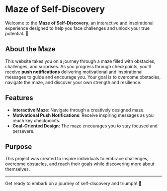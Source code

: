 # Maze of Self-Discovery

Welcome to the **Maze of Self-Discovery**, an interactive and inspirational experience designed to help you face challenges and unlock your true potential. 🌟

## About the Maze
This website takes you on a journey through a maze filled with obstacles, challenges, and surprises. As you progress through checkpoints, you'll receive **push notifications** delivering motivational and inspirational messages to guide and encourage you. Your goal is to overcome obstacles, navigate the maze, and discover your own strength and resilience.

## Features
- **Interactive Maze**: Navigate through a creatively designed maze.
- **Motivational Push Notifications**: Receive inspiring messages as you reach key checkpoints.
- **Goal-Oriented Design**: The maze encourages you to stay focused and persevere.

## Purpose
This project was created to inspire individuals to embrace challenges, overcome obstacles, and reach their goals while discovering more about themselves.

---

Get ready to embark on a journey of self-discovery and triumph! 🎯
